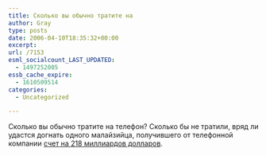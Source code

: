 ```yaml
---
title: Сколько вы обычно тратите на
author: Gray
type: posts
date: 2006-04-10T18:35:32+00:00
excerpt:
url: /7153
esml_socialcount_LAST_UPDATED:
  - 1497252005
essb_cache_expire:
  - 1610509514
categories:
  - Uncategorized

---
```








Сколько вы обычно тратите на телефон? Сколько бы не тратили, вряд ли удастся догнать одного малайзийца, получившего от телефонной компании <a href="http://www.newkerala.com/news2.php?action=fullnews&#038;id=40002" target="_blank">счет на 218 миллиардов долларов</a>.